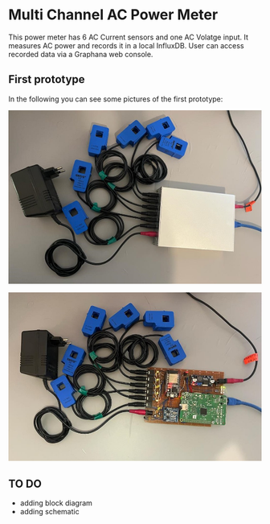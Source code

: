 # Multi Channel AC Power Meter
This power meter has 6 AC Current sensors and one AC Volatge input. It measures AC power and records it in a local InfluxDB. User can access recorded data via a Graphana web console.   

## First prototype
In the following you can see some pictures of the first prototype:   
    
![Power meter in box](https://github.com/h4med/multi-channel-ac-power-meter/blob/main/Docs/images/top-powered-with-box.jpg) 
     
![Power meter without box](https://github.com/h4med/multi-channel-ac-power-meter/blob/main/Docs/images/top-powered-no-box.jpg) 
     
    
## TO DO
- adding block diagram   
- adding schematic   
  
